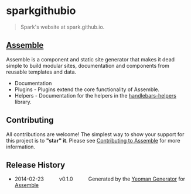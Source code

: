 # sparkgithubio

> Spark's website at spark.github.io.

## [Assemble](http://assemble.io/)

Assemble is a component and static site generator that makes it dead simple to build modular sites, documentation and components from reusable templates and data.

* Documentation
* Plugins - Plugins extend the core functionality of Assemble.
* Helpers - Documentation for the helpers in the [handlebars-helpers](http://github.com/assemble/handlebars-helpers) library.

## Contributing
All contributions are welcome! The simplest way to show your support for this project is to **"star" it**. Please see [Contributing to Assemble](http://assemble.io/contributing) for more information.

## Release History
 * 2014-02-23   v0.1.0   Generated by the [Yeoman Generator](https://github.com/assemble/generator-assemble) for [Assemble](http://assemble.io)
